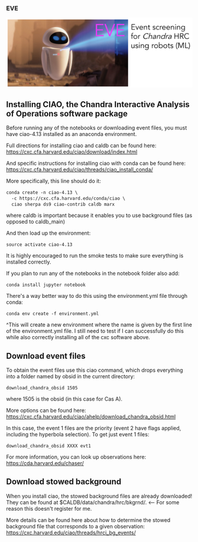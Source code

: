 ### EVE
<img src="EVE_logo.png">

## Installing CIAO, the Chandra Interactive Analysis of Operations software package

Before running any of the notebooks or downloading event files, you must have ciao-4.13 installed as an anaconda environment.

Full directions for installing ciao and caldb can be found here: https://cxc.cfa.harvard.edu/ciao/download/index.html

And specific instructions for installing ciao with conda can be found here: https://cxc.cfa.harvard.edu/ciao/threads/ciao_install_conda/

More specifically, this line should do it:
```
conda create -n ciao-4.13 \
  -c https://cxc.cfa.harvard.edu/conda/ciao \
  ciao sherpa ds9 ciao-contrib caldb marx
```
where caldb is important because it enables you to use background files (as opposed to caldb_main)

And then load up the environment:
```
source activate ciao-4.13
```

It is highly encouraged to run the smoke tests to make sure everything is installed correctly.

If you plan to run any of the notebooks in the notebook folder also add:
```
conda install jupyter notebook
```

There's a way better way to do this using the environment.yml file through conda:
```
conda env create -f environment.yml
```
^This will create a new environment where the name is given by the first line of the environment.yml file. I still need to test if I can successfully do this while also correctly installing all of the cxc software above. 

## Download event files
To obtain the event files use this ciao command, which drops everything into a folder named by obsid in the current directory:
```
download_chandra_obsid 1505
```
where 1505 is the obsid (in this case for Cas A).

More options can be found here: https://cxc.cfa.harvard.edu/ciao/ahelp/download_chandra_obsid.html

In this case, the event 1 files are the priority (event 2 have flags applied, including the hyperbola selection). To get just event 1 files:
```
download_chandra_obsid XXXX evt1
```
For more information, you can look up observations here: https://cda.harvard.edu/chaser/

## Download stowed background
When you install ciao, the stowed background files are already downloaded! They can be found at $CALDB/data/chandra/hrc/bkgrnd/. <-- For some reason this doesn't register for me.

More details can be found here about how to determine the stowed background file that corresponds to a given observation: https://cxc.harvard.edu/ciao/threads/hrci_bg_events/
